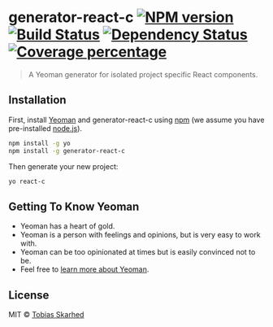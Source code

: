 # generator-react-c [![NPM version][npm-image]][npm-url] [![Build Status][travis-image]][travis-url] [![Dependency Status][daviddm-image]][daviddm-url] [![Coverage percentage][coveralls-image]][coveralls-url]
> A Yeoman generator for isolated project specific React components.

## Installation

First, install [Yeoman](http://yeoman.io) and generator-react-c using [npm](https://www.npmjs.com/) (we assume you have pre-installed [node.js](https://nodejs.org/)).

```bash
npm install -g yo
npm install -g generator-react-c
```

Then generate your new project:

```bash
yo react-c
```

## Getting To Know Yeoman

 * Yeoman has a heart of gold.
 * Yeoman is a person with feelings and opinions, but is very easy to work with.
 * Yeoman can be too opinionated at times but is easily convinced not to be.
 * Feel free to [learn more about Yeoman](http://yeoman.io/).

## License

MIT © [Tobias Skarhed](http://skarhed.com)


[npm-image]: https://badge.fury.io/js/generator-react-c.svg
[npm-url]: https://npmjs.org/package/generator-react-c
[travis-image]: https://travis-ci.org/dehrax/generator-react-c.svg?branch=master
[travis-url]: https://travis-ci.org/dehrax/generator-react-c
[daviddm-image]: https://david-dm.org/dehrax/generator-react-c.svg?theme=shields.io
[daviddm-url]: https://david-dm.org/dehrax/generator-react-c
[coveralls-image]: https://coveralls.io/repos/dehrax/generator-react-c/badge.svg
[coveralls-url]: https://coveralls.io/r/dehrax/generator-react-c
